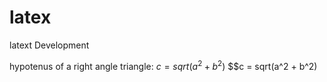# latex
latext Development
<!-- Latext Formulas -->
<!-- Right Angle Triangle -->
hypotenus of a right angle triangle: $c = sqrt(a^2 + b^2)$
$$c = sqrt(a^2 + b^2)